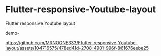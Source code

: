 # Flutter-responsive-Youtube-layout
Flutter responsive Youtube layout

demo-


https://github.com/MRNOONE333/Flutter-responsive-Youtube-layout/assets/104716575/478ed41d-2708-4901-996f-861676eebe25

